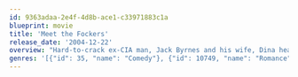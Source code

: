 ```yaml
---
id: 9363adaa-2e4f-4d8b-ace1-c33971883c1a
blueprint: movie
title: 'Meet the Fockers'
release_date: '2004-12-22'
overview: "Hard-to-crack ex-CIA man, Jack Byrnes and his wife, Dina head for the warmer climes of Florida to meet son-in-law-to-be, Greg Focker's parents. Unlike their happily matched offspring, the future in-laws find themselves in a situation of opposites that definitely do not attract."
genres: '[{"id": 35, "name": "Comedy"}, {"id": 10749, "name": "Romance"}]'
---
```


